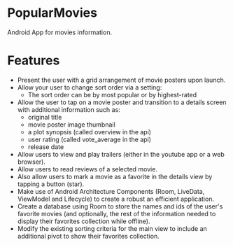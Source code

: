 # PopularMovies
Android App for movies information.
# Features
- Present the user with a grid arrangement of movie posters upon launch.
- Allow your user to change sort order via a setting:
  - The sort order can be by most popular or by highest-rated
- Allow the user to tap on a movie poster and transition to a details screen with additional information such as:
  - original title
  - movie poster image thumbnail
  - a plot synopsis (called overview in the api)
  - user rating (called vote_average in the api)
  - release date
- Allow users to view and play trailers (either in the youtube app or a web browser).
- Allow users to read reviews of a selected movie.
- Also allow users to mark a movie as a favorite in the details view by tapping a button (star).
- Make use of Android Architecture Components (Room, LiveData, ViewModel and Lifecycle) to create a robust an efficient application.
- Create a database using Room to store the names and ids of the user's favorite movies (and optionally, the rest of the information needed to display their favorites collection while offline).
- Modify the existing sorting criteria for the main view to include an additional pivot to show their favorites collection.
